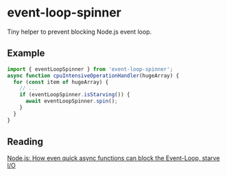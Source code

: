 # event-loop-spinner

Tiny helper to prevent blocking Node.js event loop.

## Example

```typescript
import { eventLoopSpinner } from 'event-loop-spinner';
async function cpuIntensiveOperationHandler(hugeArray) {
  for (const item of hugeArray) {
    // ...
    if (eventLoopSpinner.isStarving()) {
      await eventLoopSpinner.spin();
    }
  }
}
```

## Reading

[Node.js: How even quick async functions can block the Event-Loop, starve I/O](https://snyk.io/blog/nodejs-how-even-quick-async-functions-can-block-the-event-loop-starve-io/)
